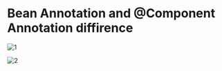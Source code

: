 #  Bean Annotation and @Component Annotation diffirence
![1](https://user-images.githubusercontent.com/45215741/211152151-3f7a5c1a-87ec-470f-82c9-fbbd669b4c40.PNG)

![2](https://user-images.githubusercontent.com/45215741/211152168-e29692b8-7fc9-4af5-aa90-1d597b1ad65a.PNG)
